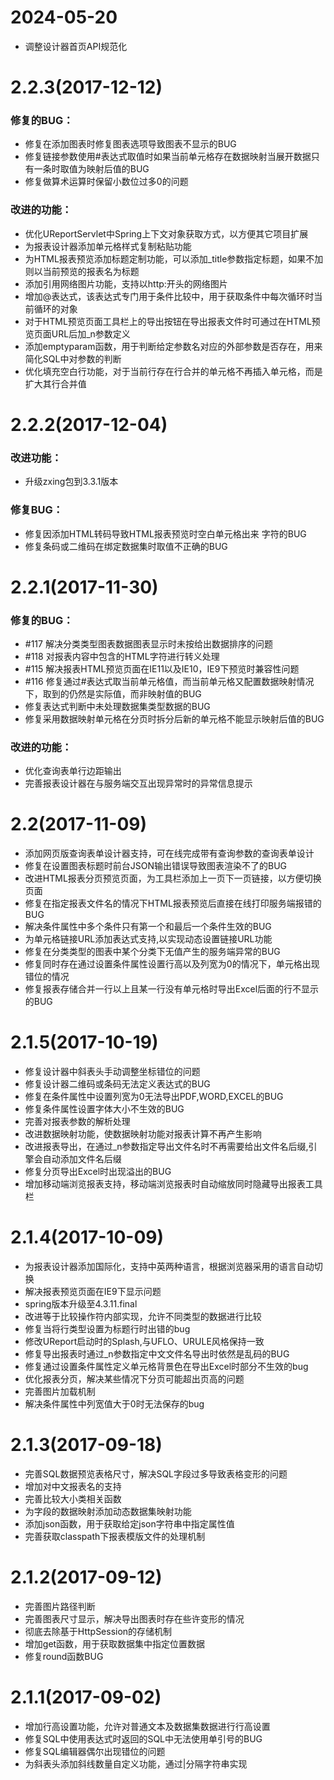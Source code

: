 # 2024-05-20
* 调整设计器首页API规范化

# 2.2.3\(2017-12-12)
### 修复的BUG：
*  修复在添加图表时修复图表选项导致图表不显示的BUG
*  修复链接参数使用#表达式取值时如果当前单元格存在数据映射当展开数据只有一条时取值为映射后值的BUG
*  修复做算术运算时保留小数位过多0的问题
### 改进的功能：
*  优化UReportServlet中Spring上下文对象获取方式，以方便其它项目扩展
*  为报表设计器添加单元格样式复制粘贴功能
*  为HTML报表预览添加标题定制功能，可以添加_title参数指定标题，如果不加则以当前预览的报表名为标题
*  添加引用网络图片功能，支持以http:开头的网络图片
*  增加@表达式，该表达式专门用于条件比较中，用于获取条件中每次循环时当前循环的对象
*  对于HTML预览页面工具栏上的导出按钮在导出报表文件时可通过在HTML预览页面URL后加_n参数定义
*  添加emptyparam函数，用于判断给定参数名对应的外部参数是否存在，用来简化SQL中对参数的判断
*  优化填充空白行功能，对于当前行存在行合并的单元格不再插入单元格，而是扩大其行合并值

# 2.2.2\(2017-12-04)
###  改进功能：
* 升级zxing包到3.3.1版本
###  修复BUG：
*  修复因添加HTML转码导致HTML报表预览时空白单元格出来&nbsp;字符的BUG
*  修复条码或二维码在绑定数据集时取值不正确的BUG

# 2.2.1\(2017-11-30)
### 修复的BUG：
* #117 解决分类类型图表数据图表显示时未按给出数据排序的问题
* #118 对报表内容中包含的HTML字符进行转义处理
* #115 解决报表HTML预览页面在IE11以及IE10，IE9下预览时兼容性问题
* #116 修复通过#表达式取当前单元格值，而当前单元格又配置数据映射情况下，取到的仍然是实际值，而非映射值的BUG
* 修复表达式判断中未处理数据集类型数据的BUG
* 修复采用数据映射单元格在分页时拆分后新的单元格不能显示映射后值的BUG
### 改进的功能：
* 优化查询表单行边距输出
* 完善报表设计器在与服务端交互出现异常时的异常信息提示

# 2.2\(2017-11-09\)

* 添加网页版查询表单设计器支持，可在线完成带有查询参数的查询表单设计
* 修复在设置图表标题时前台JSON输出错误导致图表渲染不了的BUG
* 改进HTML报表分页预览页面，为工具栏添加上一页下一页链接，以方便切换页面
* 修复在指定报表文件名的情况下HTML报表预览后直接在线打印服务端报错的BUG
* 解决条件属性中多个条件只有第一个和最后一个条件生效的BUG
* 为单元格链接URL添加表达式支持,以实现动态设置链接URL功能
* 修复在分类类型的图表中某个分类下无值产生的服务端异常的BUG
* 修复同时存在通过设置条件属性设置行高以及列宽为0的情况下，单元格出现错位的情况
* 修复报表存储合并一行以上且某一行没有单元格时导出Excel后面的行不显示的BUG


# 2.1.5\(2017-10-19\)

* 修复设计器中斜表头手动调整坐标错位的问题
* 修复设计器二维码或条码无法定义表达式的BUG
* 修复在条件属性中设置列宽为0无法导出PDF,WORD,EXCEL的BUG
* 修复条件属性设置字体大小不生效的BUG
* 完善对报表参数的解析处理
* 改进数据映射功能，使数据映射功能对报表计算不再产生影响
* 改进报表导出，在通过\_n参数指定导出文件名时不再需要给出文件名后缀,引擎会自动添加文件名后缀
* 修复分页导出Excel时出现溢出的BUG
* 增加移动端浏览报表支持，移动端浏览报表时自动缩放同时隐藏导出报表工具栏

# 2.1.4\(2017-10-09\)

* 为报表设计器添加国际化，支持中英两种语言，根据浏览器采用的语言自动切换
*  解决报表预览页面在IE9下显示问题
*  spring版本升级至4.3.11.final
*  改进等于比较操作符内部实现，允许不同类型的数据进行比较
*  修复当将行类型设置为标题行时出错的bug
*  修改UReport启动时的Splash,与UFLO、URULE风格保持一致
*  修复导出报表时通过\_n参数指定中文文件名导出时依然是乱码的BUG
*  修复通过设置条件属性定义单元格背景色在导出Excel时部分不生效的bug
*  优化报表分页，解决某些情况下分页可能超出页高的问题
*  完善图片加载机制
*  解决条件属性中列宽值大于0时无法保存的bug

# 2.1.3\(2017-09-18\)

* 完善SQL数据预览表格尺寸，解决SQL字段过多导致表格变形的问题
*  增加对中文报表名的支持
*  完善比较大小类相关函数
*  为字段的数据映射添加动态数据集映射功能
*  添加json函数，用于获取给定json字符串中指定属性值
*  完善获取classpath下报表模版文件的处理机制

# 2.1.2\(2017-09-12\)

* 完善图片路径判断
*  完善图表尺寸显示，解决导出图表时存在些许变形的情况
*  彻底去除基于HttpSession的存储机制
*  增加get函数，用于获取数据集中指定位置数据
*  修复round函数BUG

# 2.1.1\(2017-09-02\)

* 增加行高设置功能，允许对普通文本及数据集数据进行行高设置
* 修复SQL中使用表达式时返回的SQL中无法使用单引号的BUG
*  修复SQL编辑器偶尔出现错位的问题
*  为斜表头添加斜线数量自定义功能，通过\|分隔字符串实现



